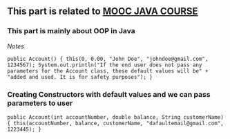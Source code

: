 ## This part is related to [MOOC JAVA COURSE](https://www.mooc.fi/en/)
### This part is mainly about OOP in Java

*Notes*

`public Account() {
this(0, 0.00, "John Doe", "johndoe@gmail.com", 1234567);
System.out.println("If the end user does not pass any parameters for the Account class, these default values will be" +
"added and used. It is for safety purposes");
}
`

### Creating Constructors with default values and we can pass parameters to user
`public Account(int accountNumber, double balance, String customerName) {
    this(accountNumber, balance, customerName, "dafaultemail@gmail.com", 1223445);
}`
